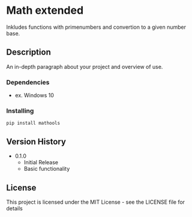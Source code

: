 # Math extended

Inkludes functions with primenumbers and convertion to a given number base.

## Description

An in-depth paragraph about your project and overview of use.

### Dependencies

* ex. Windows 10

### Installing

```
pip install mathools
```

## Version History

* 0.1.0
    * Initial Release
    * Basic functionality

## License

This project is licensed under the MIT License - see the LICENSE file for details